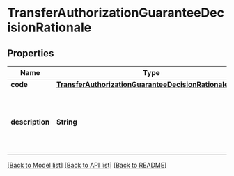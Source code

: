 # TransferAuthorizationGuaranteeDecisionRationale

## Properties
Name | Type | Description | Notes
------------ | ------------- | ------------- | -------------
**code** | [**TransferAuthorizationGuaranteeDecisionRationaleCode**](TransferAuthorizationGuaranteeDecisionRationaleCode.md) |  | 
**description** | **String** | A human-readable description of why the transfer cannot be guaranteed. | 

[[Back to Model list]](../README.md#documentation-for-models) [[Back to API list]](../README.md#documentation-for-api-endpoints) [[Back to README]](../README.md)


